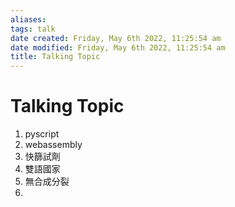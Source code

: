 ```yaml
---
aliases: 
tags: talk 
date created: Friday, May 6th 2022, 11:25:54 am
date modified: Friday, May 6th 2022, 11:25:54 am
title: Talking Topic
---
```


# Talking Topic

1. pyscript
2. webassembly
3. 快篩試劑
4. 雙語國家
5. 無合成分裂
6. 